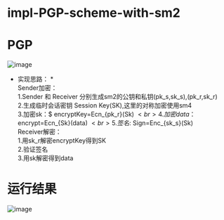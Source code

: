 # impl-PGP-scheme-with-sm2
# PGP
![image](https://user-images.githubusercontent.com/104118101/179347214-89c8594f-2058-4321-a9fc-ad94a8863b8c.png)
* 实现思路： *<br>
Sender加密：<br>
1.Sender 和 Receiver 分别生成sm2的公钥和私钥(pk_s,sk_s),(pk_r,sk_r)<br>
2.生成临时会话密钥 Session Key(SK),这里的对称加密使用sm4<br>
3.加密sk：$ encryptKey=Ecn_{pk_r}(Sk) $<br>
4.加密data：$ encrypt=Ecn_{Sk}(data) $<br>
5.签名:$ Sign=Enc_{sk_s}(Sk)<br>
Receiver解密：<br>
1.用sk_r解密encryptKey得到SK<br>
2.验证签名<br>
3.用sk解密得到data<ne>
# 运行结果
![image](https://user-images.githubusercontent.com/104118101/179347199-219ad6d6-a2c9-4453-99bc-73eeeca84554.png)

